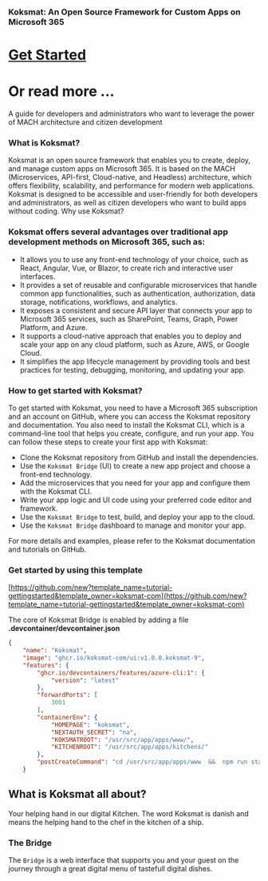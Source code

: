 ### Koksmat: An Open Source Framework for Custom Apps on Microsoft 365

# [Get Started](https://github.com/new?template_name=tutorial-gettingstarted&template_owner=koksmat-com)


# Or read more ...
A guide for developers and administrators who want to leverage the power of MACH architecture and citizen development

### What is Koksmat?

Koksmat is an open source framework that enables you to create, deploy, and manage custom apps on Microsoft 365. It is based on the MACH (Microservices, API-first, Cloud-native, and Headless) architecture, which offers flexibility, scalability, and performance for modern web applications. Koksmat is designed to be accessible and user-friendly for both developers and administrators, as well as citizen developers who want to build apps without coding.
Why use Koksmat?

### Koksmat offers several advantages over traditional app development methods on Microsoft 365, such as:

-	It allows you to use any front-end technology of your choice, such as React, Angular, Vue, or Blazor, to create rich and interactive user interfaces.
-	It provides a set of reusable and configurable microservices that handle common app functionalities, such as authentication, authorization, data storage, notifications, workflows, and analytics.
-	It exposes a consistent and secure API layer that connects your app to Microsoft 365 services, such as SharePoint, Teams, Graph, Power Platform, and Azure.
-	It supports a cloud-native approach that enables you to deploy and scale your app on any cloud platform, such as Azure, AWS, or Google Cloud.
-	It simplifies the app lifecycle management by providing tools and best practices for testing, debugging, monitoring, and updating your app.

### How to get started with Koksmat?

To get started with Koksmat, you need to have a Microsoft 365 subscription and an account on GitHub, where you can access the Koksmat repository and documentation. You also need to install the Koksmat CLI, which is a command-line tool that helps you create, configure, and run your app. You can follow these steps to create your first app with Koksmat:

-	Clone the Koksmat repository from GitHub and install the dependencies.
-	Use the `Koksmat Bridge` (UI) to create a new app project and choose a front-end technology.
-	Add the microservices that you need for your app and configure them with the Koksmat CLI.
-	Write your app logic and UI code using your preferred code editor and framework.
-	Use the `Koksmat Bridge` to test, build, and deploy your app to the cloud.
-	Use the `Koksmat Bridge` dashboard to manage and monitor your app.

For more details and examples, please refer to the Koksmat documentation and tutorials on GitHub.

### Get started by using this template

[https://github.com/new?template_name=tutorial-gettingstarted&template_owner=koksmat-com](https://github.com/new?template_name=tutorial-gettingstarted&template_owner=koksmat-com)


The core of Koksmat Bridge is enabled by adding a file **.devcontainer/devcontainer.json**
```json 
{
	"name": "Koksmat",
	"image": "ghcr.io/koksmat-com/ui:v1.0.0.koksmat-9",
	"features": {
		"ghcr.io/devcontainers/features/azure-cli:1": {
			"version": "latest"
		},
		"forwardPorts": [
			3001
		],
		"containerEnv": {
			"HOMEPAGE": "koksmat",
			"NEXTAUTH_SECRET": "na",
			"KOKSMATROOT": "/usr/src/app/apps/www/",
			"KITCHENROOT": "/usr/src/app/apps/kitchens/"
		},
		"postCreateCommand": "cd /usr/src/app/apps/www  &&  npm run start"
	}

```


## What is Koksmat all about?

Your helping hand in our digital Kitchen. The word
Koksmat is danish and means the helping hand to the chef in the kitchen
of a ship.

### The Bridge
The `Bridge` is a web interface that supports you and your guest on the journey through a great digital menu of tastefull digital dishes. 
